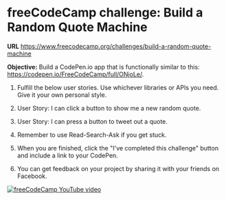 
# freeCodeCamp challenge: Build a Random Quote Machine

__URL__ https://www.freecodecamp.org/challenges/build-a-random-quote-machine

**Objective:** Build a CodePen.io app that is functionally similar to this: https://codepen.io/FreeCodeCamp/full/ONjoLe/.

1. Fulfill the below user stories. Use whichever libraries or APIs you need. Give it your own personal style.

2. User Story: I can click a button to show me a new random quote.

3. User Story: I can press a button to tweet out a quote.

4. Remember to use Read-Search-Ask if you get stuck.

5. When you are finished, click the "I've completed this challenge" button and include a link to your CodePen.

6. You can get feedback on your project by sharing it with your friends on Facebook.

[![freeCodeCamp YouTube video](https://www.youtube.com/embed/a5RknIzoDrs)](https://www.youtube.com/embed/a5RknIzoDrs)
